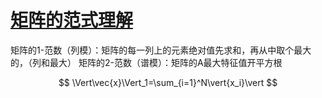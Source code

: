 # [矩阵的范式理解](https://blog.csdn.net/zaishuiyifangxym/article/details/81673491)

矩阵的1-范数（列模）：矩阵的每一列上的元素绝对值先求和，再从中取个最大的，（列和最大）
矩阵的2-范数（谱模）：矩阵的A最大特征值开平方根 

$$ \Vert\vec{x}\Vert_1=\sum_{i=1}^N\vert{x_i}\vert $$
